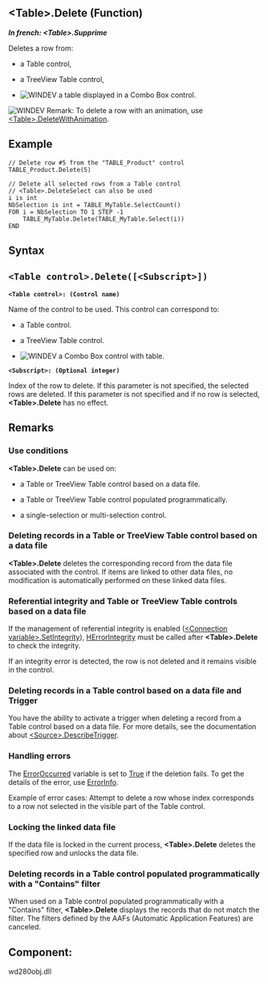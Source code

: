 


## &lt;Table&gt;.Delete (Function)

***In french: &lt;Table&gt;.Supprime***



<a name="XUse"></a>
<a name="Use"></a>
<a name="description"></a>
Deletes a row from: 

- a Table control,

- a TreeView Table control,

- ![WINDEV](https://doc.pcsoft.fr/ext/images/us/WD.png) a table displayed in a Combo Box control.




![WINDEV](https://doc.pcsoft.fr/ext/images/us/WD.png) Remark: To delete a row with an animation, use [&lt;Table&gt;.DeleteWithAnimation](../WDLang1/1000024290.md).


<a name="Example1"></a>
<a name="sample_code"></a>

## Example


```wl
// Delete row #5 from the "TABLE_Product" control
TABLE_Product.Delete(5)
```
<a name="Example2"></a>

```wl
// Delete all selected rows from a Table control
// <Table>.DeleteSelect can also be used
i is int
NbSelection is int = TABLE_MyTable.SelectCount()
FOR i = NbSelection TO 1 STEP -1
	TABLE_MyTable.Delete(TABLE_MyTable.Select(i))
END
```

<a name="XSYNTAX"></a>
<a name="SYNTAX1"></a>

## Syntax

`<Table control>.Delete([<Subscript>])`
---

**`<Table control>: (Control name)`**

Name of the control to be used. This control can correspond to: 

- a Table control.

- a TreeView Table control. 

- ![WINDEV](https://doc.pcsoft.fr/ext/images/us/WD.png) a Combo Box control with table.




**`<Subscript>: (Optional integer)`**

Index of the row to delete. 
If this parameter is not specified, the selected rows are deleted. If this parameter is not specified and if no row is selected, **&lt;Table&gt;.Delete** has no effect.



<a name="NOTE0"></a>
<a name="NOTE0_1"></a>

## Remarks


### Use conditions
<a name="use_conditions_ELTPARAGRAPHE000277"></a>

**&lt;Table&gt;.Delete** can be used on:

- a Table or TreeView Table control based on a data file.

- a Table or TreeView Table control populated programmatically.

- a single-selection or multi-selection control.
	



<a name="NOTE0_2"></a>


### Deleting records in a Table or TreeView Table control based on a data file
<a name="deleting_records_table_treeview_table_control_based_data_file_ELTPARAGRAPHE000314"></a>

**&lt;Table&gt;.Delete** deletes the corresponding record from the data file associated with the control. If items are linked to other data files, no modification is automatically performed on these linked data files.
<a name="NOTE0_3"></a>


### Referential integrity and Table or TreeView Table controls based on a data file
<a name="referential_integrity_and_table_treeview_table_controls_based_data_file_ELTPARAGRAPHE000326"></a>

If the management of referential integrity is enabled ([&lt;Connection variable&gt;.SetIntegrity](../WDLang4/1000023960.md)), [HErrorIntegrity](../WDLang4/3044086.md) must be called after **&lt;Table&gt;.Delete** to check the integrity. 

If an integrity error is detected, the row is not deleted and it remains visible in the control.
<a name="NOTE0_4"></a>


### Deleting records in a Table control based on a data file and Trigger
<a name="deleting_records_table_control_based_data_file_and_trigger_ELTPARAGRAPHE000348"></a>

You have the ability to activate a trigger when deleting a record from a Table control based on a data file. For more details, see the documentation about [&lt;Source&gt;.DescribeTrigger](../WDLang4/1000024216.md).
<a name="NOTE0_5"></a>


### Handling errors
<a name="handling_errors_ELTPARAGRAPHE000363"></a>

The [ErrorOccurred](../WDLang1/3087001.md) variable is set to <u><u><u><u>True</u></u></u></u> if the deletion fails. To get the details of the error, use [ErrorInfo](../WDLang1/3013008.md).  

Example of error cases: Attempt to delete a row whose index corresponds to a row not selected in the visible part of the Table control.
<a name="NOTE0_6"></a>


### Locking the linked data file
<a name="locking_the_linked_data_file_ELTPARAGRAPHE000385"></a>

If the data file is locked in the current process, **&lt;Table&gt;.Delete** deletes the specified row and unlocks the data file.
<a name="NOTE0_7"></a>


### Deleting records in a Table control populated programmatically with a "Contains" filter
<a name="deleting_records_table_control_populated_programmatically_with_contains_filter_ELTPARAGRAPHE000397"></a>

When used on a Table control populated programmatically with a "Contains" filter, **&lt;Table&gt;.Delete** displays the records that do not match the filter. The filters defined by the AAFs (Automatic Application Features) are canceled.

<a name="XComponent"></a>

## Component:
wd280obj.dll

